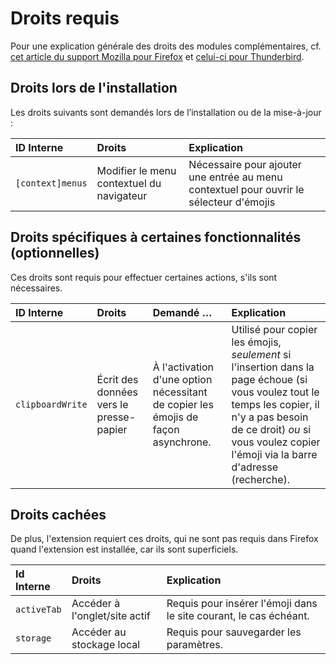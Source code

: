 # Droits requis

Pour une explication générale des droits des modules complémentaires, cf. [cet article du support Mozilla pour Firefox](
https://support.mozilla.org/fr/kb/messages-demande-permission-extensions-firefox) et [celui-ci pour Thunderbird](https://support.mozilla.org/fr/kb/messages-demande-permission-extensions-thunderbird).

## Droits lors de l'installation

Les droits suivants sont demandés lors de l’installation ou de la mise-à-jour :

| ID Interne       | Droits                                    | Explication                                                                             |
| :--------------- | :---------------------------------------- | :-------------------------------------------------------------------------------------- |
| `[context]menus` | Modifier le menu contextuel du navigateur | Nécessaire pour ajouter une entrée au menu contextuel pour ouvrir le sélecteur d'émojis |

## Droits spécifiques à certaines fonctionnalités (optionnelles)

Ces droits sont requis pour effectuer certaines actions, s'ils sont nécessaires.

| ID Interne       | Droits                                  | Demandé …                                                                         | Explication                                                                                                                                                                                                                      |
| :--------------- | :-------------------------------------- | :-------------------------------------------------------------------------------- | :------------------------------------------------------------------------------------------------------------------------------------------------------------------------------------------------------------------------------- |
| `clipboardWrite` | Écrit des données vers le presse-papier | À l'activation d'une option nécessitant de copier les émojis de façon asynchrone. | Utilisé pour copier les émojis, _seulement_ si l'insertion dans la page échoue (si vous voulez tout le temps les copier, il n'y a pas besoin de ce droit) _ou_ si vous voulez copier l'émoji via la barre d'adresse (recherche). |

## Droits cachées

De plus, l'extension requiert ces droits, qui ne sont pas requis dans Firefox quand l'extension est installée, car ils sont superficiels.

| Id Interne  | Droits                        | Explication                                                       |
| :---------- | :---------------------------- | :---------------------------------------------------------------- |
| `activeTab` | Accéder à l'onglet/site actif | Requis pour insérer l'émoji dans le site courant, le cas échéant. |
| `storage`   | Accéder au stockage local     | Requis pour sauvegarder les paramètres.                           |
